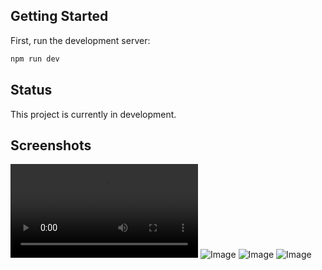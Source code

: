 ## Getting Started

First, run the development server:

```bash
npm run dev
```


## Status

This project is currently in development.

## Screenshots
![Video](https://github-production-user-asset-6210df.s3.amazonaws.com/88887528/424515757-655c705d-d067-4bc6-bc44-1f99239dfc3d.webm?X-Amz-Algorithm=AWS4-HMAC-SHA256&X-Amz-Credential=AKIAVCODYLSA53PQK4ZA%2F20250319%2Fus-east-1%2Fs3%2Faws4_request&X-Amz-Date=20250319T141451Z&X-Amz-Expires=300&X-Amz-Signature=e8861f4868c63ac27d603832b3c02a851e9e6a5bf73baf1336ae607e4ff51072&X-Amz-SignedHeaders=host)
![Image](https://github.com/user-attachments/assets/3192bea8-e0f2-4e56-ad7a-4e072fc4c1d2)
![Image](https://github.com/user-attachments/assets/d562cc31-11d7-444d-9f1f-367193737fc0)
![Image](https://github.com/user-attachments/assets/d4730e85-532a-473b-8fc9-47cb06c07632)
